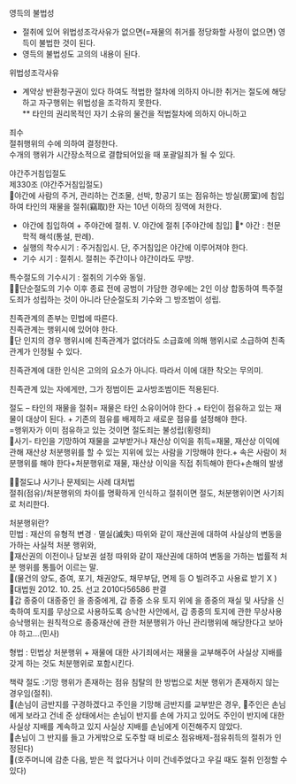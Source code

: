 영득의 불법성  
- 절취에 있어 위법성조각사유가 없으면(=재물의 취거를 정당화할 사정이 없으면) 영득이 불법한 것이 된다.  
- 영득의 불법성도 고의의 내용이 된다.   

위법성조각사유  
- 계약상 반환청구권이 있다 하여도 적법한 절차에 의하지 아니한 취거는 절도에 해당하고 자구행위는 위법성을 조각하지 못한다.  
** 타인의 권리목적인 자기 소유의 물건을 적법절차에 의하지 아니하고  

죄수  
절취행위의 수에 의하여 결정한다.  
수개의 행위가 시간장소적으로 결합되어있을 때 포괄일죄가 될 수 있다.  

야간주거침입절도  
제330조 (야간주거침입절도) 	 
야간에 사람의 주거, 관리하는 건조물, 선박, 항공기 또는 점유하는 방실(房室)에 침입하여 타인의 재물을 절취(竊取)한 자는 10년 이하의 징역에 처한다.  

* 야간에 침입하여 + 주야간에 절취.   V.  야간에 절취 [주야간에 침입]  * 야간 : 천문학적 해석(통설, 판례).  
* 실행의 착수시기 : 주거침입시. 단, 주거침입은 야간에 이루어져야 한다.  
* 기수 시기 : 절취시. 절취는 주간이나 야간이라도 무방.  

특수절도의 기수시기 : 절취의 기수와 동일.  
단순절도의 기수 이후 종료 전에 공범이 가담한 경우에는 2인 이상 합동하여 특주절도죄가 성립하는 것이 아니라 단순절도죄 기수와 그 방조범이 성립.  

친족관계의 존부는 민법에 따른다.  
친족관계는 행위시에 있어야 한다.  
단 인지의 경우 행위시에 친족관계가 없더라도 소급효에 의해 행위시로 소급하여 친족관계가 인정될 수 있다. 

친족관계에 대한 인식은 고의의 요소가 아니다. 
따라서 이에 대한 착오는 무의미.  

친족관계 있는 자에게만, 그가 정범이든 교사방조범이든 적용된다.  

절도 – 타인의 재물을 절취= 재물은 타인 소유이어야 한다 .+ 타인이 점유하고 있는 재물이 대상이 된다. + 기존의 점유를 배제하고 새로운 점유를 설정해야 한다.  
=행위자가 이미 점유하고 있는 것이면 절도죄는 불성립(횡령죄)  
사기- 타인을 기망하여 재물을 교부받거나 재산상 이익을 취득=재물, 재산상 이익에 관해 재산상 처분행위를 할 수 있는 지위에 있는 사람을 기망해야 한다.+ 속은 사람이 처분행위를 해야 한다+처분행위로 재물, 재산상 이익을 직접 취득해야 한다+손해의 발생  

절도냐 사기나 문제되는 사례 대처법     
절취(점유)/처분행위의 차이를 명확하게 인식하고 절취이면 절도, 처분행위이면 사기죄로 처리한다.  

처분행위란?  
민법 : 재산의 유형적 변경ㆍ멸실(滅失) 따위와 같이 재산권에 대하여 사실상의 변동을 가하는 사실적 처분 행위와,  
재산권의 이전이나 담보권 설정 따위와 같이 재산권에 대하여 변동을 가하는 법률적 처분 행위를 통틀어 이르는 말.  
(물건의 양도, 증여, 포기, 채권양도, 채무부담, 면제 등 O     빌려주고 사용료 받기 X )  
대법원 2012. 10. 25. 선고 2010다56586 판결  
갑 종중이 대종중인 을 종중에게, 갑 종중 소유 토지 위에 을 종중의 재실 및 사당을 신축하여 토지를 무상으로 사용하도록 승낙한 사안에서, 갑 종중의 토지에 관한 무상사용 승낙행위는 원칙적으로 종중재산에 관한 처분행위가 아닌 관리행위에 해당한다고 보아야 하고…(민사)

형법 : 민법상 처분행위 + 재물에 대한 사기죄에서는 재물을 교부해주어 사실상 지배를 갖게 하는 것도 처분행위로 포함시킨다.  

 책략 절도 :기망 행위가 존재하는 점유 침탈의 한 방법으로 처분 행위가 존재하지 않는 경우임(절취).  
 (손님이 금반지를 구경하겠다고 주인을 기망해 금반지를 교부받은 경우,  주인은 손님에게 보라고 건네 준 상태에서는 손님이 반지를 손에 가지고 있어도 주인이 반지에 대한 사실상 지배를 계속하고 있지 사실상 지배를 손님에게 이전해주지 않았다.  
 손님이 그 반지를 들고 가게밖으로 도주할 때 비로소 점유배제-점유취득의 절취가 인정된다)  
 (호주머니에 감춘 다음, 받은 적 없다거나 이미 건네주었다고 우길 때도 절취 인정할 수 있다)
